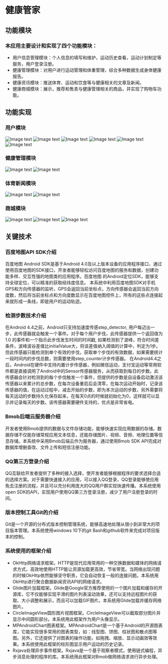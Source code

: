 # 健康管家

## 功能模块
### 本应用主要设计和实现了四个功能模块：
- 用户信息管理模块：个人信息的填写和维护，运动历史查看，运动计划制定等服务，用户登录注册。
- 健康管理模块：对用户进行运动管理和体重管理，综合多种数据生成身体健康报告。
- 健康资讯模块：推送体育、运动和饮食等与健康相关的文章及新闻。
- 健康商城模块：展示，推荐和售卖与健康管理相关的商品，并实现了购物车功能。

## 功能实现
### 用户模块
![Image text](https://github.com/plzspara/image/raw/master/healthManager/login.jpg?token=AIBNGWMZGLJ6TZVEET4JYCC46XH2Y)
![Image text](https://github.com/plzspara/image/raw/master/healthManager/register.jpg?token=AIBNGWO44LYTSBDMKFHYSVS46XIE4)
![Image text](https://github.com/plzspara/image/raw/master/healthManager/personal.jpg?token=AIBNGWKQJEELK3HJDMAVFYS46XIDK)
![Image text](https://github.com/plzspara/image/raw/master/healthManager/week_sportHis.jpg?token=AIBNGWLMGSPP4WLOMPDJMGC46XIIK)
![Image text](https://github.com/plzspara/image/raw/master/healthManager/month_sportHis.jpg?token=AIBNGWIOE2ZYJEGVUYZ3UNK46XH4K)
![Image text](https://github.com/plzspara/image/raw/master/healthManager/healthReport.jpg?token=AIBNGWNBSCCQ4VVTBJFDWW246XHZK)

### 健康管理模块
![Image text](https://github.com/plzspara/image/raw/master/healthManager/run.jpg?token=AIBNGWMV7R5RRRU6F7ONFKS46XIGA)
![Image text](https://github.com/plzspara/image/raw/master/healthManager/weight.jpg?token=AIBNGWKK5GVSEZFF2NHSRAK46XIJI)

### 体育新闻模块
![Image text](https://github.com/plzspara/image/raw/master/healthManager/newsList.jpg?token=AIBNGWKXHDQA4UBTOKOTLAK46XIB6)
![Image text](https://github.com/plzspara/image/raw/master/healthManager/news.jpg?token=AIBNGWNOYD2LN6E3OQ25UP246XH7E)

### 商城模块
![Image text](https://github.com/plzspara/image/raw/master/healthManager/goods.jpg?token=AIBNGWJRCSKUGGECXEDQ4RC46XHQW)
![Image text](https://github.com/plzspara/image/raw/master/healthManager/goodsDe.jpg?token=AIBNGWIB53R2CWRJUPYFTMC46XHYE)
![Image text](https://github.com/plzspara/image/raw/master/healthManager/shopCar.jpg?token=AIBNGWLKQLW6YONC6DQ2VTS46XIHG)


## 关键技术
### 百度地图API SDK介绍
百度地图 Android SDK是基于Android 4.0及以上版本设备的应用程序接口，通过使用百度地图的SDK接口，开发者能够轻松访问百度地图的服务和数据，创建功能多样、交互性强的地图类的应用程序。百度地图 的Android定位SDK，能够支持全球定位，可以精准的获取经纬度信息。
本系统中利用百度地图SDK对手机GPS和方向传感器的监听，GPS会返回当前坐标点，方向传感器会返回当前方向度数，然后将当前坐标点和方向度数显示在百度地图控件上，所有的这些点连接起来就形成一条线，即是用户的运动轨迹。

### 检测步数技术介绍
在Android 4.4之前，Android只支持加速度传感step_detector, 用户每迈出一步，此传感器就会触发一个事件。对于每个用户步伐，此传感器提供一个返回值为 1.0 的事件和一个指示此步伐发生时间的时间戳, 如果检测到了波峰，符合时间差条件，波峰波谷差值比initialValue大，将该差值纳入阈值的计算中，判定为1步。但此传感器只能检测到单个有效的步伐，获取单个步伐的有效数据，如果需要统计一段时间内的步伐总数，则需要使用step_counter计步传感器。
在Android4.4之后，Android在硬件中支持内置计步传感器，例如微信运动，支付宝运动等常用软件都是直接调用了Android中的Sensor传感器服务，从而获取到每日的步数。此传感器会针对检测到的每个步伐触发一个事件，但提供的步数是自设备启动激活该传感器以来累计的总步数，在每次设备重启后会清零，在每次运动开始时，记录该传感器的值，在运动过程中，减去开始的步数，即为本次运动的步数，另外需要将每天运动的步数持久化保存起来，在每天0点的时候就初始化为0，这样就可以显示并记录每天的步数。该传感器需要硬件支持的，优点是非常省电。

### Bmob后端云服务器介绍
开发者使用Bmob提供的数据与文件存储功能，能够快速实现应用数据的存储。数据存储不仅能存储常规应用文本信息，还能存储图片、视频、音频、地理位置等信息存储。本系统中采用Bmob后端云作为服务器，通过使用Bmob SDK API完成对数据库增删查改、文件上传和短信注册功能。

### QQ第三方登录介绍
QQ互联给开发者提供了多种的接入选择，使开发者能够根据程序的要求选择合适的选择方案。对于需要快速接入的应用，可以接入QQ登录，QQ登录能够使应用免去注册的流程，并且可以充分利用庞大的QQ用户群实现快速传播。本系统使用open SDK的API，实现用户使用QQ第三方登录注册，减少了用户注册登录的时间。

### 版本控制工具Git的介绍
Git是一个开源的分布式版本控制管理系统，能够高速地处理从很小到非常大的项目版本管理。本系统使用windows 10下的git Bash和github软件来完成对项目版本的控制。

### 系统使用的框架介绍
- OkHttp网络请求框架。HTTP是现代应用常用的一种交换数据和媒体的网络请求方式，高效地使用HTTP能让资源加载更高效，节省带宽。当网络出现问题的时候OkHttp依然能够坚守职责，它会自动恢复一般的连接问题。本系统用OkHttp进行聚合数据新闻资讯API的网络请求。
- Glide图片加载框架。Glide是Google官方推荐使用的一个图片加载和缓存的开源库，它不仅能够实现平滑的图片列表滚动效果，还可以支持远程图片的获取、大小调整和展示，而且可以加载GIF图片。本系统用Glide加载并缓存网络图片。
- CircleImageView圆形图片视图框架。CircleImageView可以截取部分图片并显示中间圆形部分。本系统用此框架作为用户头像显示。
- MPAndroidChart图表框架。MPAndroidChart是一个基于Android的开源图表库，它能实现很多常用的图表类型，如：线型图、饼图、柱状图和散点图等图。另外，它还提供了对图表的操作功能，如拖拽、缩放、显示动画效等效果。本系统使用此框架的柱形图显示用户运动的历史记录。
- Rxjava处理异步事件框架。Rxjava是一个基于观察者模式，使用链式编程，异步消息处理的程序的库。本系统用此框架对Bmob做网络请求进行异步处理。
